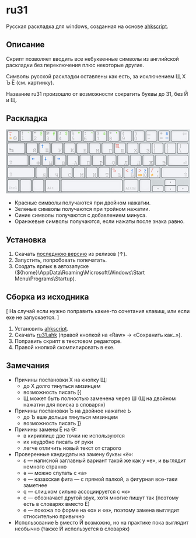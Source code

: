 ru31
====
Русская раскладка для windows, созданная на основе [ahkscript](http://ahkscript.org/).

Описание
----------------
Скрипт позволяет вводить все небуквенные символы из английской раскладки без переключения плюс некоторые другие.

Символы русской раскладки оставлены как есть, за исключением Щ Х Ъ Ё (см. картинку).

Название ru31 произошло от возможности сократить буквы до 31, без Й и Щ.

Раскладка
---------
![ru31 layout](ru31_layout.png?raw=true)
* Красные символы получаются при двойном нажатии.
* Зелѳные символы получаются при тройном нажатии.
* Синие символы получаются с добавлением минуса.
* Оранжевые символы получаются, если нажаты после знака равно.

Установка
-----------
1. Скачать [последнюю версию](https://github.com/Akela1101/ru31/releases/latest) из релизов (↑).
2. Запустить, попробовать попечатать.
3. Создать ярлык в автозапуске (${home}\AppData\Roaming\Microsoft\Windows\Start Menu\Programs\Startup).

Сборка из исходника
-----------
[ На случай если нужно поправить какие-то сочетания клавиш, или если ехе не запускается. ]

1. Установить [ahkscript](http://ahkscript.org/).
2. Скачать [ru31.ahk](/ru31.ahk) (правой кнопкой на «Raw» → «Сохранить как..»).
3. Поправить скрипт в текстовом редакторе.
4. Правой кнопкой скомпилировать в ехе.

Замечания
---------
* Причины постановки Х на кнопку Щ:
  * до Х долго тянуться мизинцем
  * возможность писать [{
  * Щ может быть полностью заменена через Ш (Щ на двойном нажатии для поиска в словарях)
* Причины постановки Ъ на двойное нажатие Ь
  * до Ъ ешѳ дольше тянуться мизинцем
  * возможность писать ]}
* Причины замены Ё на Ѳ:
  * в кириллице две точки не используются
  * их неудобно писать от руки
  * легче отличить новый текст от старого
* Проверенные кандидаты на замену буквы «ё»: 
  * ε — написной заглавный вариант такой же как у «е», и выглядит немного странно
  * ә — можно спутать с «а»
  * ө — казахская фита — с прямой палкой, а фигурная всѳ-таки заметнее
  * q — слишком сильно ассоциируется с «к»
  * е — обозначает другой звук, хотя многие пишут так (поэтому есть в словарях вместо Ё)
  * ѳ — похожа по форме на «о» и «е», поэтому замена выглядит относительно привычно
* Использование Ь вместо Й возможно, но на практике пока выглядит необычно (также Й используется в словарях)
